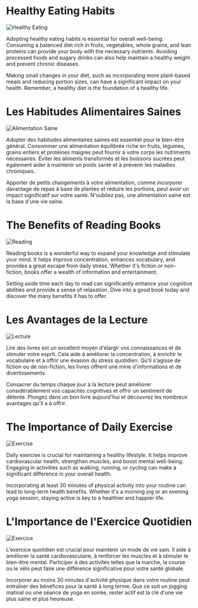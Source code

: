 # Healthy Eating Habits

![Healthy Eating](https://example.com/healthy-eating-cover.jpg)


Adopting healthy eating habits is essential for overall well-being. Consuming a balanced diet rich in fruits, vegetables, whole grains, and lean proteins can provide your body with the necessary nutrients. Avoiding processed foods and sugary drinks can also help maintain a healthy weight and prevent chronic diseases.

Making small changes in your diet, such as incorporating more plant-based meals and reducing portion sizes, can have a significant impact on your health. Remember, a healthy diet is the foundation of a healthy life.



# Les Habitudes Alimentaires Saines

![Alimentation Saine](https://example.com/healthy-eating-cover.jpg)

Adopter des habitudes alimentaires saines est essentiel pour le bien-être général. Consommer une alimentation équilibrée riche en fruits, légumes, grains entiers et protéines maigres peut fournir à votre corps les nutriments nécessaires. Éviter les aliments transformés et les boissons sucrées peut également aider à maintenir un poids santé et à prévenir les maladies chroniques.

Apporter de petits changements à votre alimentation, comme incorporer davantage de repas à base de plantes et réduire les portions, peut avoir un impact significatif sur votre santé. N'oubliez pas, une alimentation saine est la base d'une vie saine.


# The Benefits of Reading Books

![Reading](https://example.com/reading-cover.jpg)

Reading books is a wonderful way to expand your knowledge and stimulate your mind. It helps improve concentration, enhances vocabulary, and provides a great escape from daily stress. Whether it's fiction or non-fiction, books offer a wealth of information and entertainment.

Setting aside time each day to read can significantly enhance your cognitive abilities and provide a sense of relaxation. Dive into a good book today and discover the many benefits it has to offer.


# Les Avantages de la Lecture

![Lecture](https://example.com/reading-cover.jpg)

Lire des livres est un excellent moyen d'élargir vos connaissances et de stimuler votre esprit. Cela aide à améliorer la concentration, à enrichir le vocabulaire et à offrir une évasion du stress quotidien. Qu'il s'agisse de fiction ou de non-fiction, les livres offrent une mine d'informations et de divertissements.

Consacrer du temps chaque jour à la lecture peut améliorer considérablement vos capacités cognitives et offrir un sentiment de détente. Plongez dans un bon livre aujourd'hui et découvrez les nombreux avantages qu'il a à offrir.


# The Importance of Daily Exercise

![Exercise](https://example.com/exercise-cover.jpg)

Daily exercise is crucial for maintaining a healthy lifestyle. It helps improve cardiovascular health, strengthen muscles, and boost mental well-being. Engaging in activities such as walking, running, or cycling can make a significant difference in your overall health.

Incorporating at least 30 minutes of physical activity into your routine can lead to long-term health benefits. Whether it's a morning jog or an evening yoga session, staying active is key to a healthier and happier life.


# L'Importance de l'Exercice Quotidien

![Exercice](https://example.com/exercise-cover.jpg)

L'exercice quotidien est crucial pour maintenir un mode de vie sain. Il aide à améliorer la santé cardiovasculaire, à renforcer les muscles et à stimuler le bien-être mental. Participer à des activités telles que la marche, la course ou le vélo peut faire une différence significative pour votre santé globale.

Incorporer au moins 30 minutes d'activité physique dans votre routine peut entraîner des bénéfices pour la santé à long terme. Que ce soit un jogging matinal ou une séance de yoga en soirée, rester actif est la clé d'une vie plus saine et plus heureuse.